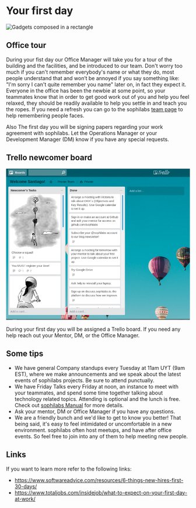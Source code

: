 # Your first day

![Gadgets composed in a rectangle](https://d2wlcd8my7k9h4.cloudfront.net/static/co/img/playbook/cover.png)

## Office tour

During your fist day our Office Manager will take you for a tour of the building and the facilities, and be introduced to our team. Don't worry too much if you can't remember everybody's name or what they do, most people understand that and won’t be annoyed if you say something like: "I'm sorry I can't quite remember you name" later on, in fact they expect it. Everyone in the office has been the newbie at some point, so your teammates know that in order to get good work out of you and help you feel relaxed, they should be readily available to help you settle in and teach you the ropes. If you need a refresh you can go to the sophilabs [team page](https://sophilabs.co/team) to help remembering people faces.

Also The first day you will be signing papers regarding your work agreement with sophilabs. Let the Operations Manager or your  Development Manager (DM) know if you have any special requests.

## Trello newcomer board

![Sample Trello board showing](trello.png)

During your first day you will be assigned a Trello board. If you need any help reach out your Mentor, DM, or the Office Manager.

## Some tips

* We have general Company standups every Tuesday at 11am UYT (9am EST), where we make announcements and we speak about the latest events of sophilabs projects. Be sure to attend punctually.
* We have Friday Talks every Friday at noon, an instance to meet with your teammates, and spend some time together talking about technology related topics. Attending is optional and the lunch is free. Check out [sophilabs Manual](https://man.sophilabs.io/people/#perks) for more details.
* Ask your mentor, DM or Office Manager if you have any questions.
* We are a friendly bunch and we'd like to get to know you better! That being said, it's easy to feel intimidated or uncomfortable in a new environment. sophilabs often host meetups, and have after office events. So feel free to join into any of them to help meeting new people.

## Links

If you want to learn more refer to the following links:

* https://www.softwareadvice.com/resources/6-things-new-hires-first-30-days/
* https://www.totaljobs.com/insidejob/what-to-expect-on-your-first-day-at-work/
